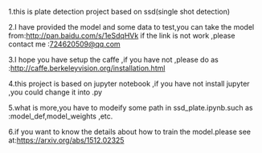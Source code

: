  1.this is plate detection project based on ssd(single shot detection)

 2.I have  provided the model and some data to test,you can take the model from:http://pan.baidu.com/s/1eSdqHVk
	if the link is not work ,please contact me :724620509@qq.com

 3.I hope you have setup the caffe ,if you have not ,please do as :http://caffe.berkeleyvision.org/installation.html

 4.this project is based on jupyter notebook ,if you have not install jupyter ,you could change it into .py

 5.what is more,you have to modeify some path in ssd_plate.ipynb.such as :model_def,model_weights ,etc.

 6.if you want to know the details about how to train the model.please see at:https://arxiv.org/abs/1512.02325 

